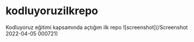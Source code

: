 # kodluyoruzilkrepo
Kodluyoruz eğitimi kapsamında açtığım ilk repo
![screenshot](/Screenshot 2022-04-05 000721)
